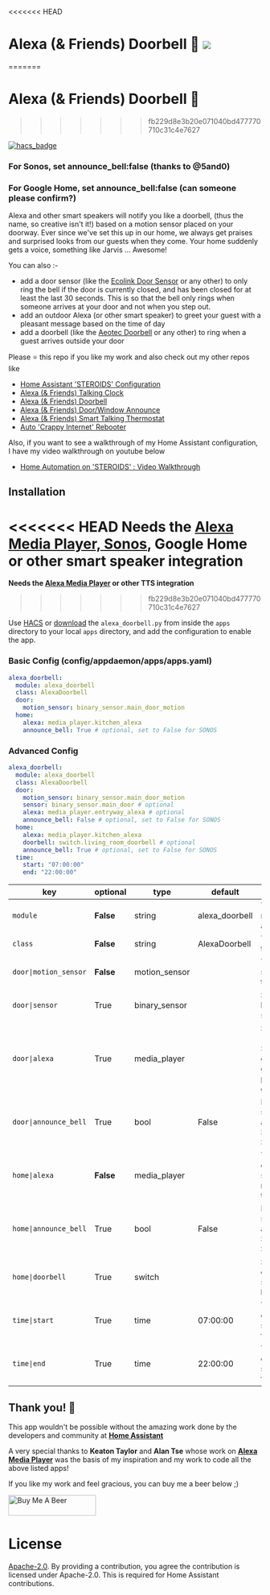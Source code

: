 <<<<<<< HEAD
# Alexa (& Friends) Doorbell :chicken: <img src="https://poa5qzspd7.execute-api.us-east-1.amazonaws.com/live/hypercounterimage/e504a75b4c784b799031c4d8e1d8b6a5/counter.png" />
=======
# Alexa (& Friends) Doorbell :chicken:
>>>>>>> fb229d8e3b20e071040bd477770710c31c4e7627

[![hacs_badge](https://img.shields.io/badge/HACS-Default-orange.svg)](https://github.com/custom-components/hacs)

### For Sonos, set announce_bell:false (thanks to @5and0)
### For Google Home, set announce_bell:false (can someone please confirm?)

Alexa and other smart speakers will notify you like a doorbell, (thus the name, so creative isn't it!) based on a motion sensor placed on your doorway. Ever since we've set this up in our home, we always get praises and surprised looks from our guests when they come. Your home suddenly gets a voice, something like Jarvis ... Awesome! 

You can also :- 
- add a door sensor (like the [Ecolink Door Sensor](https://www.amazon.com/Aeotec-Window-Contact-sensors-Battery/dp/B07PDDX3K6/ref=sr_1_16?dchild=1&keywords=eco+wave+door+sensor&qid=1587791320&s=electronics&sr=1-16) or any other) to only ring the bell if the door is currently closed, and has been closed for at least the last 30 seconds. This is so that the bell only rings when someone arrives at your door and not when you step out.
- add an outdoor Alexa (or other smart speaker) to greet your guest with a pleasant message based on the time of day
- add a doorbell (like the [Aeotec Doorbell](https://aeotec.com/z-wave-doorbell/) or any other) to ring when a guest arrives outside your door

Please ⭐ this repo if you like my work and also check out my other repos like
- [Home Assistant 'STEROIDS' Configuration](https://github.com/UbhiTS/ha-config-ataraxis)
- [Alexa (& Friends) Talking Clock](https://github.com/UbhiTS/ad-alexatalkingclock)
- [Alexa (& Friends) Doorbell](https://github.com/UbhiTS/ad-alexadoorbell)
- [Alexa (& Friends) Door/Window Announce](https://github.com/UbhiTS/ad-alexadoorwindowannounce)
- [Alexa (& Friends) Smart Talking Thermostat](https://github.com/UbhiTS/ad-alexasmarttalkingthermostat)
- [Auto 'Crappy Internet' Rebooter](https://github.com/UbhiTS/ad-autointernetrebooter)

Also, if you want to see a walkthrough of my Home Assistant configuration, I have my video walkthrough on youtube below
- [Home Automation on 'STEROIDS' : Video Walkthrough](https://youtu.be/qqktLE9_45A)

## Installation
<<<<<<< HEAD
**Needs the [Alexa Media Player, Sonos](https://github.com/custom-components/alexa_media_player), Google Home or other smart speaker integration**
=======
**Needs the [Alexa Media Player](https://github.com/custom-components/alexa_media_player) or other TTS integration**
>>>>>>> fb229d8e3b20e071040bd477770710c31c4e7627

Use [HACS](https://github.com/custom-components/hacs) or [download](https://github.com/UbhiTS/ad-alexadoorbell) the `alexa_doorbell.py` from inside the `apps` directory to your local `apps` directory, and add the configuration to enable the app.

### Basic Config (config/appdaemon/apps/apps.yaml)
```yaml
alexa_doorbell:
  module: alexa_doorbell
  class: AlexaDoorbell
  door:
    motion_sensor: binary_sensor.main_door_motion
  home:
    alexa: media_player.kitchen_alexa
    announce_bell: True # optional, set to False for SONOS
```

### Advanced Config
```yaml
alexa_doorbell:
  module: alexa_doorbell
  class: AlexaDoorbell
  door:
    motion_sensor: binary_sensor.main_door_motion
    sensor: binary_sensor.main_door # optional
    alexa: media_player.entryway_alexa # optional
    announce_bell: False # optional, set to False for SONOS
  home:
    alexa: media_player.kitchen_alexa
    doorbell: switch.living_room_doorbell # optional
    announce_bell: True # optional, set to False for SONOS
  time:
    start: "07:00:00"
    end: "22:00:00"
```

key | optional | type | default | description
-- | -- | -- | -- | --
`module` | **False** | string | alexa_doorbell | The module name of the app.
`class` | **False** | string | AlexaDoorbell | The name of the Class.
`door\|motion_sensor` | **False** | motion_sensor |  | The motion sensor to trigger the app.
`door\|sensor` | True | binary_sensor |  | Set to trigger based on door status
`door\|alexa` | True | media_player |  | Set your Alexa (or other Smart Speaker) to greet your guest with a pleasant greeting
`door\|announce_bell` | True | bool | False | Prefix bell sound before announcement. Set to false for SONOS
`home\|alexa` | **False** | media_player |  | The Alexa (or other smart speaker) to notify inside the house
`home\|announce_bell` | True | bool | False | Prefix bell sound before announcement. Set to false for SONOS
`home\|doorbell` | True | switch |  | Set to ring this doorbell (or switch on a light) 
`time\|start` | True | time | 07:00:00 | The time to enable the service. (24h format)
`time\|end` | True | time | 22:00:00 | The time to disable the service. (24h format)

## Thank you! :raised_hands:
This app wouldn't be possible without the amazing work done by the developers and community at **[Home Assistant](https://www.home-assistant.io/)**

A very special thanks to **Keaton Taylor** and **Alan Tse** whose work on **[Alexa Media Player](https://github.com/custom-components/alexa_media_player)** was the basis of my inspiration and my work to code all the above listed apps!

If you like my work and feel gracious, you can buy me a beer below ;)

<a href="https://www.buymeacoffee.com/ubhits" target="_blank">
<img src="https://www.buymeacoffee.com/assets/img/custom_images/orange_img.png"
     alt="Buy Me A Beer" 
     style="height:41px !important; width:174px !important;" />
</a>

# License
[Apache-2.0](LICENSE). By providing a contribution, you agree the contribution is licensed under Apache-2.0. This is required for Home Assistant contributions.
